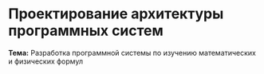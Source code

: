 # Проектирование архитектуры программных систем
**Тема:** Разработка программной системы по изучению математических и физических формул